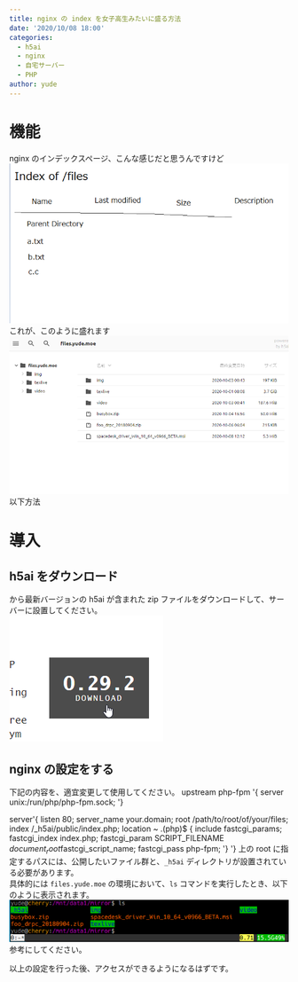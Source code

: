 ```yaml
---
title: nginx の index を女子高生みたいに盛る方法
date: '2020/10/08 18:00'
categories:
  - h5ai
  - nginx
  - 自宅サーバー
  - PHP
author: yude
---
```

# 機能
nginx のインデックスページ、こんな感じだと思うんですけど  
![](../assets/images/h5ai/1.png)  
これが、このように盛れます  
![](../assets/images/h5ai/2.png)  
以下方法  
<!--more-->
# 導入
## h5ai をダウンロード  
[](https://larsjung.de/h5ai/) から最新バージョンの h5ai が含まれた zip ファイルをダウンロードして、サーバーに設置してください。  
![](../assets/images/h5ai/3.png)

## nginx の設定をする  
下記の内容を、適宜変更して使用してください。
  upstream php-fpm \'{
    server unix:/run/php/php-fpm.sock;
  \'}
  
  server\'{
    listen 80;
    server_name your.domain;
    root /path/to/root/of/your/files;
    index  /_h5ai/public/index.php;
    location ~ \.(php)$ {
      include fastcgi_params;
      fastcgi_index index.php;
      fastcgi_param   SCRIPT_FILENAME         $document_root$fastcgi_script_name;
      fastcgi_pass php-fpm;
    \'}
  \'}
上の root に指定するパスには、公開したいファイル群と、`_h5ai` ディレクトリが設置されている必要があります。  
具体的には `files.yude.moe` の環境において、`ls` コマンドを実行したとき、以下のように表示されます。  
![](../assets/images/h5ai/4.png)  
参考にしてください。

以上の設定を行った後、アクセスができるようになるはずです。